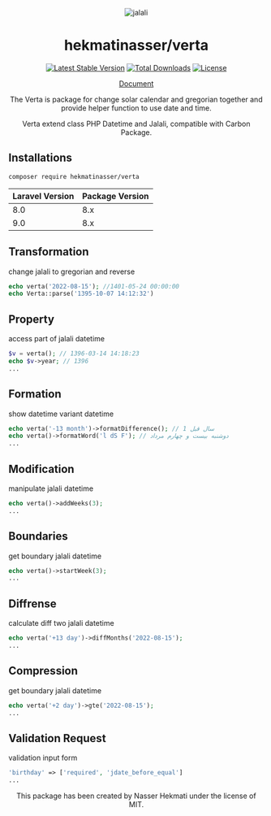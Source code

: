 <p align="center">
<img src="https://raw.githubusercontent.com/hekmatinasser/verta/master/logo.png" alt="jalali">
</p>
<h1 align="center">hekmatinasser/verta</h1>
<p align="center">
<a href="https://packagist.org/packages/hekmatinasser/verta"><img src="https://poser.pugx.org/hekmatinasser/verta/v/stable" alt="Latest Stable Version"></a>
<a href="https://packagist.org/packages/hekmatinasser/verta"><img src="https://poser.pugx.org/hekmatinasser/verta/downloads" alt="Total Downloads"></a>
<a href="https://packagist.org/packages/hekmatinasser/verta"><img src="https://poser.pugx.org/hekmatinasser/verta/license" alt="License"></a>
</p>

<p align="center">
<a href="https://hekmatinasser.github.io/verta">Document</a>
</p>

<p align="center">The Verta is package for change solar calendar and gregorian together and provide helper function to use date and time.</p>
<p align="center">Verta extend class PHP Datetime and Jalali, compatible with Carbon Package.</p>


<h2>Installations</h2>

```shell
composer require hekmatinasser/verta
```

<table>
    <thead>
    <tr>
        <th>Laravel Version</th>
        <th>Package Version</th>
    </tr>
    </thead>
    <tbody>
    <tr>
        <td>8.0</td>
        <td>8.x</td>
    </tr>
    <tr>
        <td>9.0</td>
        <td>8.x</td>
    </tr>
    </tbody>
</table>

<h2>Transformation</h2>
<p>change jalali to gregorian and reverse</p>

```php
echo verta('2022-08-15'); //1401-05-24 00:00:00
echo Verta::parse('1395-10-07 14:12:32')
```

<h2>Property</h2>
<p>access part of jalali datetime</p>

```php
$v = verta(); // 1396-03-14 14:18:23
echo $v->year; // 1396
...
```

<h2>Formation</h2>
<p>show datetime variant datetime</p>

```php
echo verta('-13 month')->formatDifference(); // 1 سال قبل
echo verta()->formatWord('l dS F'); // دوشنبه بیست و چهارم مرداد
...
```

<h2>Modification</h2>
<p>manipulate jalali datetime</p>

```php
echo verta()->addWeeks(3); 
...
```

<h2>Boundaries</h2>
<p>get boundary jalali datetime</p>

```php
echo verta()->startWeek(3); 
...
```

<h2>Diffrense</h2>
<p>calculate diff two jalali datetime</p>

```php
echo verta('+13 day')->diffMonths('2022-08-15'); 
...
```

<h2>Compression</h2>
<p>get boundary jalali datetime</p>

```php
echo verta('+2 day')->gte('2022-08-15'); 
...
```


<h2>Validation Request</h2>
<p>validation input form</p>

```php
'birthday' => ['required', 'jdate_before_equal']
...
```

<p align="center">This package has been created by Nasser Hekmati under the license of MIT.</p>

